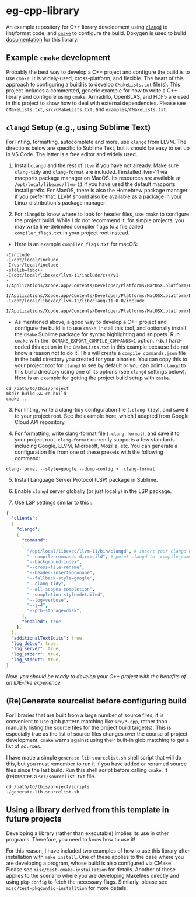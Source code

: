 # eg-cpp-library
An example repository for C++ library development using [`clangd`](https://clangd.llvm.org/) to lint/format code, and [`cmake`](https://cmake.org) to configure the build. Doxygen is used to build [documentation](https://mfbolus.github.io/eg-cpp-library/) for this library.

## Example `cmake` development
Probably the best way to develop a C++ project and configure the build is to use `cmake`. It is widely-used, cross-platform, and flexible. The heart of this approach to configuring a build is to develop `CMakeLists.txt` file(s). This project includes a commented, generic example for how to write a C++ library and configure using `cmake`. Armadillo, OpenBLAS, and HDF5 are used in this project to show how to deal with external dependencies. Please see `CMakeLists.txt`, `src/CMakeLists.txt`, and `examples/CMakeLists.txt`.

## `clangd` Setup (e.g., using Sublime Text)
For linting, formatting, autocomplete and more, use `clangd` from LLVM. The directions below are specific to Sublime Text, but it should be easy to set up in VS Code. The latter is a free editor and widely used.

1. Install `clangd` and the rest of `llvm` if you have not already. Make sure `clang-tidy` and `clang-format` are included. I installed llvm-11 via macports package manager on MacOS. Its resources are available at `/opt/local/libexec/llvm-11` if you have used the default macports install prefix. For MacOS, there is also the Homebrew package manager if you prefer that. LLVM should also be available as a package in your Linux distribution's package manager.

2. For `clangd` to know where to look for header files, use `cmake` to configure the project build. While I do not recommend it, for simple projects, you may write line-delimited compiler flags to a file called `compiler_flags.txt` in your project root instead.

 - Here is an example `compiler_flags.txt` for macOS:
 ```shell
-Iinclude
-I/opt/local/include
-I/usr/local/include
-stdlib=libc++
-I/opt/local/libexec/llvm-11/include/c++/v1
-I/Applications/Xcode.app/Contents/Developer/Platforms/MacOSX.platform/Developer/SDKs/MacOSX.sdk/usr/include/c++/v1
-I/Applications/Xcode.app/Contents/Developer/Platforms/MacOSX.platform/Developer/SDKs/MacOSX.sdk/usr/local/include
-I/opt/local/libexec/llvm-11/lib/clang/11.0.0/include
-I/Applications/Xcode.app/Contents/Developer/Platforms/MacOSX.platform/Developer/SDKs/MacOSX.sdk/usr/include
 ```

 - As mentioned above, a good way to develop a C++ project and configure the build is to use `cmake`. Install this tool, and optionally install the `CMake` Sublime package for syntax highlighting and snippets. Run `cmake` with the `-DCMAKE_EXPORT_COMPILE_COMMANDS=1` option. *n.b.* I hard-coded this option in the `CMakeLists.txt` in this example because I do not know a reason not to do it. This will create a `compile_commands.json` file in the build directory you created for your binaries. You can copy this to your project root for `clangd` to see by default or you can point `clangd` to this build directory using one of its options (see `clangd` settings below). Here is an example for getting the project build setup with `cmake`.
 ```shell
 cd /path/to/this/project
 mkdir build && cd build
 cmake ..
 ```

3. For linting, write a clang-tidy configuration file (`.clang-tidy`), and save it to your project root. See the example here, which I adapted from Google Cloud API repository.

4. For formatting, write clang-format file (`.clang-format`), and save it to your project root. `clang-format` currently supports a few standards including Google, LLVM, Microsoft, Mozilla, etc. You can generate a configuration file from one of these presets with the following command:
```shell
clang-format --style=google --dump-config > .clang-format
```

5. Install Language Server Protocol (LSP) package in Sublime.

6. Enable `clangd` server globally (or just locally) in the LSP package.

7. Use LSP settings similar to this :
```yaml
{
  "clients":
  {
    "clangd":
    {
      "command":
      [
        "/opt/local/libexec/llvm-11/bin/clangd", # insert your clangd here if not already in `PATH`
        "--compile-commands-dir=build", # point clangd to `compile_commands.json` directory
        "--background-index",
        "--cross-file-rename",
        "--header-insertion=none",
        "--fallback-style=google",
        "--clang-tidy",
        "--all-scopes-completion",
        "--completion-style=detailed",
        "--log=verbose",
        "--j=4",
        "--pch-storage=disk",
      ],
      "enabled": true
    },
  },
  "additionalTextEdits": true,
  "log_debug": true,
  "log_server": true,
  "log_stderr": true,
  "log_stdout": true,
}
```

*Now, you should be ready to develop your C++ project with the benefits of an IDE-like experience.*

## (Re)Generate sourcelist before configuring build
For libraries that are built from a large number of source files, it is convenient to use glob pattern matching like `src/*.cpp`, rather than manually listing the source files for the project build target(s). This is especially true as the list of source files changes over the course of project development. `cmake` warns against using their built-in glob matching to get a list of sources.

I have made a simple `generate-lib-sourcelist.sh` shell script that will do this, but you must remember to run it if you have added or renamed source files since the last build. Run this shell script before calling `cmake`. It (re)creates a `src/sourcelist.txt` file.

```shell
cd /path/to/this/project/scripts
./generate-lib-sourcelist.sh
```

## Using a library derived from this template in future projects
Developing a library (rather than executable) implies its use in other programs. Therefore, you need to know how to use it!

For this reason, I have included two examples of how to use this library after installation with `make install`. One of these applies to the case where you are developing a program, whose build is also configured via CMake. Please see `misc/test-cmake-installation` for details. Another of these applies to the scenario where you are developing Makefiles directly and using `pkg-config` to fetch the necessary flags. Similarly, please see `misc/test-pkgconfig-installtion` for more details.
